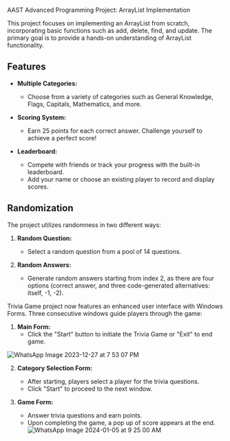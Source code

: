 AAST Advanced Programming Project: ArrayList Implementation

This project focuses on implementing an ArrayList from scratch, incorporating basic functions such as add, delete, find, and update.
The primary goal is to provide a hands-on understanding of ArrayList functionality.

## Features

- **Multiple Categories:**
  - Choose from a variety of categories such as General Knowledge, Flags, Capitals, Mathematics, and more.

- **Scoring System:**
  - Earn 25 points for each correct answer. Challenge yourself to achieve a perfect score!

- **Leaderboard:**
  - Compete with friends or track your progress with the built-in leaderboard.
  - Add your name or choose an existing player to record and display scores.

## Randomization

The project utilizes randomness in two different ways:

1. **Random Question:**
   - Select a random question from a pool of 14 questions.

2. **Random Answers:**
   - Generate random answers starting from index 2, as there are four options (correct answer, and three code-generated alternatives: itself, -1, -2).
     
Trivia Game project now features an enhanced user interface with Windows Forms. 
Three consecutive windows guide players through the game:

1. **Main Form:**
   - Click the "Start" button to initiate the Trivia Game or "Exit" to end game.
     
![WhatsApp Image 2023-12-27 at 7 53 07 PM](https://github.com/SuzyAdel/Trivea_Question_Cs/assets/128175020/d85f173e-8a10-465c-9bcf-7e2aa15cc84b)

2. **Category Selection Form:**
   - After starting, players select a player for the trivia questions.
   - Click "Start" to proceed to the next window.

3. **Game Form:**
   - Answer trivia questions and earn points.
   - Upon completing the game, a pop up of score appears at the end.
     ![WhatsApp Image 2024-01-05 at 9 25 00 AM](https://github.com/SuzyAdel/Trivea_Question_Cs/assets/128175020/568a82ff-0005-422c-89f1-4713b3e20e99)

     
